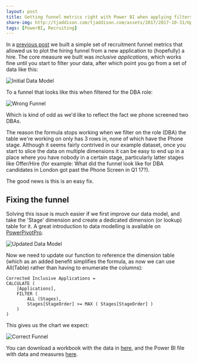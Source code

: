 ```yaml
---
layout: post
title: Getting funnel metrics right with Power BI when applying filters
share-img: http://tjaddison.com/tjaddison.com/assets/2017/2017-10-31/UpdatedDataModel.png
tags: [PowerBI, Recruiting]
---
```

In a [previous post](/2017/09/10/Creating-recruitment-funnel-metrics-in-Power-BI) we built a simple set of recruitment funnel metrics that allowed us to plot the hiring funnel from a new application to (hopefully) a hire.  The core measure we built was *inclusive applications*, which works fine until you start to filter your data, after which point you go from a set of data like this:

![Initial Data Model](/tjaddison.com/assets/2017/2017-10-31/ApplicationData.png)

To a funnel that looks like this when filtered for the DBA role:

![Wrong Funnel](/tjaddison.com/assets/2017/2017-10-31/DBAFunnel.png)

Which is kind of odd as we'd like to reflect the fact we phone screened two DBAs.

The reason the formula stops working when we filter on the role (DBA) the table we're working on only has 3 rows in, none of which have the Phone stage.  Although it seems fairly contrived in our example dataset, once you start to slice the data on multiple dimensions it can be easy to end up in a place where you have nobody in a certain stage, particularly latter stages like Offer/Hire (for example: What did the funnel look like for DBA candidates in London got past the Phone Screen in Q1 17?).

The good news is this is an easy fix.

<!--more-->
## Fixing the funnel

Solving this issue is much easier if we first improve our data model, and take the 'Stage' dimension and create a dedicated dimension (or lookup) table for it.  A great introduction to data modelling is available on [PowerPivotPro](https://powerpivotpro.com/2016/02/data-modeling-power-pivot-power-bi/).

![Updated Data Model](/tjaddison.com/assets/2017/2017-10-31/UpdatedDataModel.png)

Now we need to update our function to reference the dimension table (which as an added benefit simplifies the formula, as now we can use All(Table) rather than having to enumerate the columns):

```dax
Corrected Inclusive Applications = 
CALCULATE (
    [Applications],
    FILTER (
        ALL (Stages),
        Stages[StageOrder] >= MAX ( Stages[StageOrder] )
    )
)
```

This gives us the chart we expect:

![Correct Funnel](/tjaddison.com/assets/2017/2017-10-31/UpdatedDBAFunnel.png)

You can download a workbook with the data in [here](/tjaddison.com/assets/2017/2017-10-31/Data.xlsx), and the Power BI file with data and measures [here](/tjaddison.com/assets/2017/2017-10-31/FunnelSample.pbix).